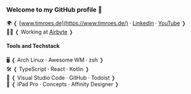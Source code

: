 ### Welcome to my GitHub profile 👋

🌍 ❬ [www.timroes.de](https://www.timroes.de/) · [LinkedIn](https://www.linkedin.com/in/timroes/) · [YouTube](https://youtube.com/TimRoes) ❭ <br>
👨‍💻 ❬ Working at [Airbyte](https://airbyte.com/) ❭

#### Tools and Techstack

🖥️ ❬ Arch Linux · Awesome WM · zsh ❭ <br>
🛠️ ❬ TypeScript · React · Kotlin ❭ <br>
📝 ❬ Visual Studio Code · GitHub · Todoist ❭ <br>
🎨 ❬ iPad Pro · Concepts · Affinity Designer ❭
